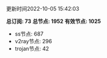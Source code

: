 更新时间2022-10-05 15:42:03

**总订阅: 73**
**总节点: 1952**
**有效节点: 1025**
- ss节点: 687
- v2ray节点: 296
- trojan节点: 42
